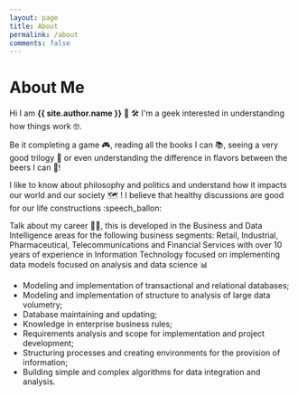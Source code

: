 ```yaml
---
layout: page
title: About
permalink: /about
comments: false
---
```


# **About Me**

Hi I am **{{ site.author.name }}** :wave:
🛠
I'm a geek interested in understanding how things work :nerd_face:.

Be it completing a game :video_game:, reading all the books I can :books:, seeing a very good trilogy :movie_camera: or even understanding the difference in flavors between the beers I can :beers:!

I like to know about philosophy and politics and understand how it impacts our world and our society :world_map: ! I believe that healthy discussions are good for our life constructions :speech_ballon:

Talk about my career :man_office_worker:, this is  developed in the Business and Data Intelligence areas for the following business segments: Retail, Industrial, Pharmaceutical, Telecommunications and Financial Services with over 10 years of experience in Information Technology focused on implementing data models focused on analysis and data science :bar_chart: 

* Modeling and implementation of transactional and relational databases;
* Modeling and implementation of structure to analysis of large data volumetry;
* Database maintaining and updating;
* Knowledge in enterprise business rules;
* Requirements analysis and scope for implementation and project development;
* Structuring processes and creating environments for the provision of information;
* Building simple and complex algorithms for data integration and analysis.
